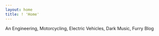 ```yaml
---
layout: home
title: ! 'Home'
---
```


An Engineering, Motorcycling, Electric Vehicles, Dark Music, Furry Blog

